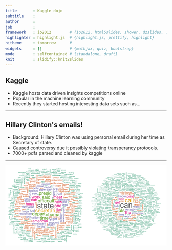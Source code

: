 ```yaml
---
title       : Kaggle dojo
subtitle    : 
author      : 
job         : 
framework   : io2012        # {io2012, html5slides, shower, dzslides, ...}
highlighter : highlight.js  # {highlight.js, prettify, highlight}
hitheme     : tomorrow      # 
widgets     : []            # {mathjax, quiz, bootstrap}
mode        : selfcontained # {standalone, draft}
knit        : slidify::knit2slides
---
```


## Kaggle

* Kaggle hosts data driven insights competitions online
* Popular in the machine learning community
* Recently they started hosting interesting data sets such as...


--- 

## Hillary Clinton's emails!

* Background: Hillary Clinton was using personal email during her time as Secretary of state. 
* Caused controversy due it possibly violating transperancy protocols.
* 7000+ pdfs parsed and cleaned by kaggle



---

![plot of chunk from](assets/fig/from-1.png)




